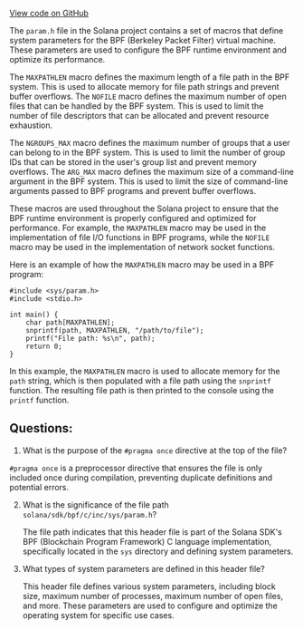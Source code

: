 [View code on GitHub](https://github.com/solana-labs/solana/blob/master/sdk/bpf/c/inc/sys/param.h)

The `param.h` file in the Solana project contains a set of macros that define system parameters for the BPF (Berkeley Packet Filter) virtual machine. These parameters are used to configure the BPF runtime environment and optimize its performance.

The `MAXPATHLEN` macro defines the maximum length of a file path in the BPF system. This is used to allocate memory for file path strings and prevent buffer overflows. The `NOFILE` macro defines the maximum number of open files that can be handled by the BPF system. This is used to limit the number of file descriptors that can be allocated and prevent resource exhaustion.

The `NGROUPS_MAX` macro defines the maximum number of groups that a user can belong to in the BPF system. This is used to limit the number of group IDs that can be stored in the user's group list and prevent memory overflows. The `ARG_MAX` macro defines the maximum size of a command-line argument in the BPF system. This is used to limit the size of command-line arguments passed to BPF programs and prevent buffer overflows.

These macros are used throughout the Solana project to ensure that the BPF runtime environment is properly configured and optimized for performance. For example, the `MAXPATHLEN` macro may be used in the implementation of file I/O functions in BPF programs, while the `NOFILE` macro may be used in the implementation of network socket functions.

Here is an example of how the `MAXPATHLEN` macro may be used in a BPF program:

```
#include <sys/param.h>
#include <stdio.h>

int main() {
    char path[MAXPATHLEN];
    snprintf(path, MAXPATHLEN, "/path/to/file");
    printf("File path: %s\n", path);
    return 0;
}
```

In this example, the `MAXPATHLEN` macro is used to allocate memory for the `path` string, which is then populated with a file path using the `snprintf` function. The resulting file path is then printed to the console using the `printf` function.
## Questions: 
 1. What is the purpose of the `#pragma once` directive at the top of the file?
   
   `#pragma once` is a preprocessor directive that ensures the file is only included once during compilation, preventing duplicate definitions and potential errors.

2. What is the significance of the file path `solana/sdk/bpf/c/inc/sys/param.h`?

   The file path indicates that this header file is part of the Solana SDK's BPF (Blockchain Program Framework) C language implementation, specifically located in the `sys` directory and defining system parameters.

3. What types of system parameters are defined in this header file?

   This header file defines various system parameters, including block size, maximum number of processes, maximum number of open files, and more. These parameters are used to configure and optimize the operating system for specific use cases.